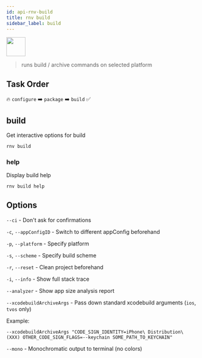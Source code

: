```yaml
---
id: api-rnv-build
title: rnv build
sidebar_label: build
---
```


<img src="https://renative.org/img/ic_cli.png" width=50 height=50 />

> runs build / archive commands on selected platform

## Task Order

🔥 `configure` ➡️ `package` ➡️ `build`  ✅

## build

Get interactive options for build

```bash
rnv build
```

### help

Display build help

```bash
rnv build help
```

## Options

`--ci` - Don't ask for confirmations

`-c`, `--appConfigID` - Switch to different appConfig beforehand

`-p`, `--platform` - Specify platform

`-s`, `--scheme` - Specify build scheme

`-r`, `--reset` - Clean project beforehand

`-i`, `--info` - Show full stack trace

`--analyzer` - Show app size analysis report

`--xcodebuildArchiveArgs` - Pass down standard xcodebuild arguments (`ios`, `tvos` only)

Example:

`--xcodebuildArchiveArgs "CODE_SIGN_IDENTITY=iPhone\ Distribution\ (XXX) OTHER_CODE_SIGN_FLAGS=--keychain SOME_PATH_TO_KEYCHAIN"`

`--mono` - Monochromatic output to terminal (no colors)
